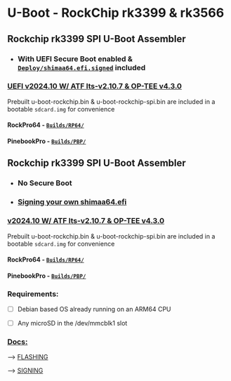 # U-Boot - RockChip rk3399 & rk3566
## Rockchip rk3399 SPI U-Boot Assembler

 - ### With UEFI Secure Boot enabled & [`Deploy/shimaa64.efi.signed`](https://github.com/0mniteck/U-Boot/tree/UEFI%2BSb%2Bv2024.10%2Bv2.10.7%2Bv4.3.0/Deploy/shimaa64.efi.signed) included

### [UEFI v2024.10 W/ ATF lts-v2.10.7 & OP-TEE v4.3.0](https://github.com/0mniteck/U-Boot/releases/tag/UEFI%2BSb%2Bv2024.10%2Bv2.10.7%2Bv4.3.0)
Prebuilt u-boot-rockchip.bin & u-boot-rockchip-spi.bin are included in a bootable `sdcard.img` for convenience
#### RockPro64 - [`Builds/RP64/`](https://github.com/0mniteck/U-Boot/tree/UEFI%2BSb%2Bv2024.10%2Bv2.10.7%2Bv4.3.0/Builds/RP64-rk3399)
#### PinebookPro - [`Builds/PBP/`](https://github.com/0mniteck/U-Boot/tree/UEFI%2BSb%2Bv2024.10%2Bv2.10.7%2Bv4.3.0/Builds/PBP-rk3399)


## Rockchip rk3399 SPI U-Boot Assembler

 - ### No Secure Boot
 - ### [Signing your own shimaa64.efi](https://github.com/0mniteck/U-Boot/blob/rk3399-A/docs/SIGN.md)

### [v2024.10 W/ ATF lts-v2.10.7 & OP-TEE v4.3.0](https://github.com/0mniteck/U-Boot/releases/tag/v2024.10%2Bv2.10.7%2Bv4.3.0)
Prebuilt u-boot-rockchip.bin & u-boot-rockchip-spi.bin are included in a bootable `sdcard.img` for convenience
#### RockPro64 - [`Builds/RP64/`](https://github.com/0mniteck/U-Boot/tree/v2024.10%2Bv2.10.7%2Bv4.3.0/Builds/RP64-rk3399)
#### PinebookPro - [`Builds/PBP/`](https://github.com/0mniteck/U-Boot/tree/v2024.10%2Bv2.10.7%2Bv4.3.0/Builds/PBP-rk3399)


### Requirements:

* [ ] Debian based OS already running on an ARM64 CPU

* [ ] Any microSD in the /dev/mmcblk1 slot


### [Docs:](https://github.com/0mniteck/U-Boot/tree/rk3399-A/docs)

--> [FLASHING](https://github.com/0mniteck/U-Boot/blob/rk3399-A/docs/FLASH.md)

--> [SIGNING](https://github.com/0mniteck/U-Boot/blob/rk3399-A/docs/SIGN.md)
